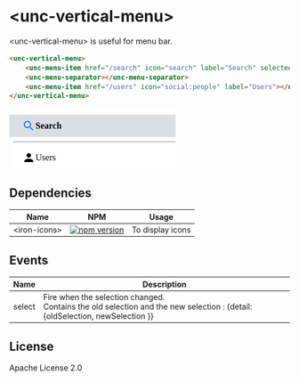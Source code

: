 # &lt;unc-vertical-menu&gt;

&lt;unc-vertical-menu&gt; is useful for menu bar.

```html
<unc-vertical-menu>
    <unc-menu-item href="/search" icon="search" label="Search" selected></unc-menu-item>
    <unc-menu-separator></unc-menu-separator>
    <unc-menu-item href="/users" icon="social:people" label="Users"></unc-menu-item>
</unc-vertical-menu>
```
![screenshot](https://raw.githubusercontent.com/unc-dsi/unc-web-components/main/packages/unc-vertical-menu/screenshot.png)

## Dependencies

| Name | NPM | Usage |
|------|-----|-------|
| &lt;iron-icons&gt; | [![npm version](https://badgen.net/npm/v/@polymer/iron-icons/)](https://www.npmjs.com/package/@polymer/iron-icons) | To display icons

## Events

| Name | Description |
|------|-------------|
| select | Fire when the selection changed.<br> Contains the old selection and the new selection :  {detail: {oldSelection, newSelection }} |


## License

Apache License 2.0
